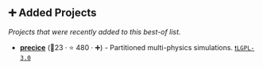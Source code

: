 ## ➕ Added Projects

_Projects that were recently added to this best-of list._

- <b><a href="https://precice.org/">precice</a></b> (🥇23 ·  ⭐ 480 · ➕) - Partitioned multi-physics simulations. <code><a href="http://bit.ly/37RvQcA">❗️LGPL-3.0</a></code>

